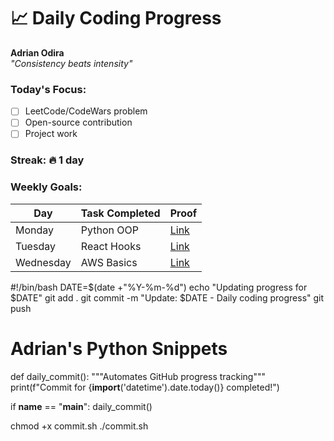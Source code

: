 # 📈 Daily Coding Progress

**Adrian Odira**  
*"Consistency beats intensity"*

### Today's Focus:
- [ ] LeetCode/CodeWars problem
- [ ] Open-source contribution
- [ ] Project work

### Streak: 🔥 1 day

### Weekly Goals:
| Day       | Task Completed | Proof |
|-----------|----------------|-------|
| Monday    | Python OOP     | [Link](#) |
| Tuesday   | React Hooks    | [Link](#) |
| Wednesday | AWS Basics     | [Link](#) |

#!/bin/bash
DATE=$(date +"%Y-%m-%d")
echo "Updating progress for $DATE"
git add .
git commit -m "Update: $DATE - Daily coding progress"
git push

# Adrian's Python Snippets
def daily_commit():
    """Automates GitHub progress tracking"""
    print(f"Commit for {__import__('datetime').date.today()} completed!")

if __name__ == "__main__":
    daily_commit()

chmod +x commit.sh
./commit.sh

